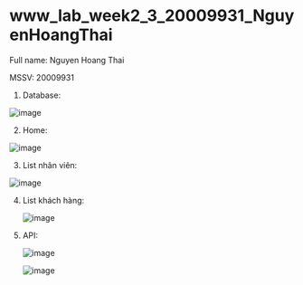  # www_lab_week2_3_20009931_NguyenHoangThai 
 
 Full name: Nguyen Hoang Thai 
 
 MSSV: 20009931 
 
 
1. Database:
 
 ![image](https://github.com/NguyenHoangThai0204/www_lab_week2_3_20009931_NguyenHoangThai/assets/98085097/e0f242a5-d6ba-4a79-b6bd-af90c3aa891f)
 
2. Home:
 
 ![image](https://github.com/NguyenHoangThai0204/www_lab_week2_3_20009931_NguyenHoangThai/assets/98085097/b8d7ab3b-e5fa-4b29-8dc6-80ffee28e804)
 
 3. List nhân viên:
 
 ![image](https://github.com/NguyenHoangThai0204/www_lab_week2_3_20009931_NguyenHoangThai/assets/98085097/fbaded03-2851-4783-9302-0f0ae385465a)

 4. List khách hàng:

    ![image](https://github.com/NguyenHoangThai0204/www_lab_week2_3_20009931_NguyenHoangThai/assets/98085097/776b8f07-cfa4-4043-8998-bbe15e2a1842)
 
 6. API:

    ![image](https://github.com/NguyenHoangThai0204/www_lab_week2_3_20009931_NguyenHoangThai/assets/98085097/5bedf4de-8279-49df-bf28-17ecc714fa71)

    ![image](https://github.com/NguyenHoangThai0204/www_lab_week2_3_20009931_NguyenHoangThai/assets/98085097/c457cd74-8463-435e-b568-9b20263dc990)

